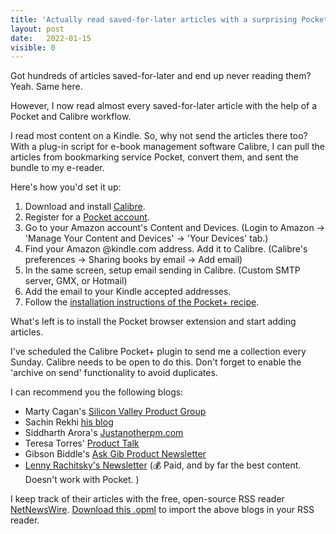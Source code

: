 ```yaml
---
title: 'Actually read saved-for-later articles with a surprising Pocket, Calibre, and Kindle workflow'
layout: post
date:   2022-01-15
visible: 0
---
```


Got hundreds of articles saved-for-later and end up never reading them? Yeah. Same here. 

However, I now read almost every saved-for-later article with the help of a Pocket and Calibre workflow.

I read most content on a Kindle. So, why not send the articles there too? With a plug-in script for e-book management software Calibre, I can pull the articles from bookmarking service Pocket, convert them, and sent the bundle to my e-reader.

Here's how you'd set it up:
1. Download and install [Calibre](https://calibre-ebook.com/download).
2. Register for a [Pocket account](https://getpocket.com/).
3. Go to your Amazon account's Content and Devices. (Login to Amazon → 'Manage Your Content and Devices' → 'Your Devices' tab.)
4. Find your Amazon @kindle.com address. Add it to Calibre. (Calibre's preferences → Sharing books by email → Add email)
5. In the same screen, setup email sending in Calibre. (Custom SMTP server, GMX, or Hotmail)
6. Add the email to your Kindle accepted addresses.
7. Follow the [installation instructions of the Pocket+ recipe](https://github.com/mmagnus/Pocket-Plus-Calibre-Plugin).

What's left is to install the Pocket browser extension and start adding articles.

I've scheduled the Calibre Pocket+ plugin to send me a collection every Sunday. Calibre needs to be open to do this. Don't forget to enable the 'archive on send' functionality to avoid duplicates.

I can recommend you the following blogs:
- Marty Cagan's [Silicon Valley Product Group](https://svpg.com)
- Sachin Rekhi [his blog](https://www.sachinrekhi.com/)
- Siddharth Arora's [Justanotherpm.com](https://justanotherpm.com)
- Teresa Torres' [Product Talk](https://justanotherpm.com)
- Gibson Biddle's [Ask Gib Product Newsletter](https://askgib.substack.com)
- [Lenny Rachitsky's Newsletter](https://www.lennysnewsletter.com) (💰 Paid, and by far the best content. Doesn't work with Pocket. )

I keep track of their articles with the free, open-source RSS reader [NetNewsWire](https://netnewswire.com/). [Download this .opml](https://www.geffreyvanderbos.com/downloads/geffreys-pm-subscriptions.opml) to import the above blogs in your RSS reader.